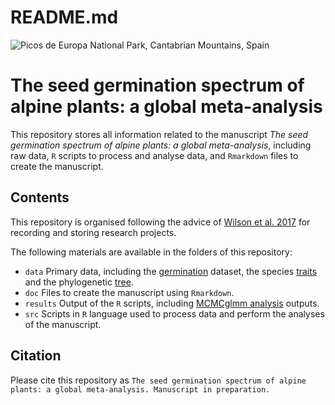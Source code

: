 README.md
================

![Picos de Europa National Park, Cantabrian Mountains,
Spain](Picos%20de%20Europa.jpg)

# The seed germination spectrum of alpine plants: a global meta-analysis

This repository stores all information related to the manuscript *The
seed germination spectrum of alpine plants: a global meta-analysis*,
including raw data, `R` scripts to process and analyse data, and
`Rmarkdown` files to create the manuscript.

## Contents

This repository is organised following the advice of [Wilson et
al. 2017](https://doi.org/10.1371/journal.pcbi.1005510) for recording
and storing research projects.

The following materials are available in the folders of this repository:

  - `data` Primary data, including the
    [germination](https://github.com/efernandezpascual/alpineseeds/blob/master/data/germination.csv)
    dataset, the species
    [traits](https://github.com/efernandezpascual/alpineseeds/blob/master/data/traits.csv)
    and the phylogenetic
    [tree](https://github.com/efernandezpascual/alpineseeds/blob/master/data/alpine.tree.pdf).
  - `doc` Files to create the manuscript using `Rmarkdown`.
  - `results` Output of the `R` scripts, including [MCMCglmm
    analysis](https://github.com/efernandezpascual/alpineseeds/tree/master/results/MCMCglmm)
    outputs.
  - `src` Scripts in `R` language used to process data and perform the
    analyses of the manuscript.

## Citation

Please cite this repository as `The seed germination spectrum of alpine
plants: a global meta-analysis. Manuscript in preparation.`
